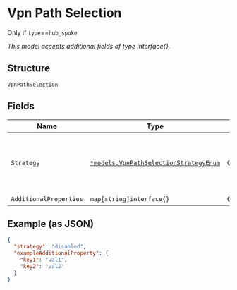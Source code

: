 
# Vpn Path Selection

Only if `type`==`hub_spoke`

*This model accepts additional fields of type interface{}.*

## Structure

`VpnPathSelection`

## Fields

| Name | Type | Tags | Description |
|  --- | --- | --- | --- |
| `Strategy` | [`*models.VpnPathSelectionStrategyEnum`](../../doc/models/vpn-path-selection-strategy-enum.md) | Optional | enum: `disabled`, `simple`, `manual`<br><br>**Default**: `"disabled"` |
| `AdditionalProperties` | `map[string]interface{}` | Optional | - |

## Example (as JSON)

```json
{
  "strategy": "disabled",
  "exampleAdditionalProperty": {
    "key1": "val1",
    "key2": "val2"
  }
}
```

